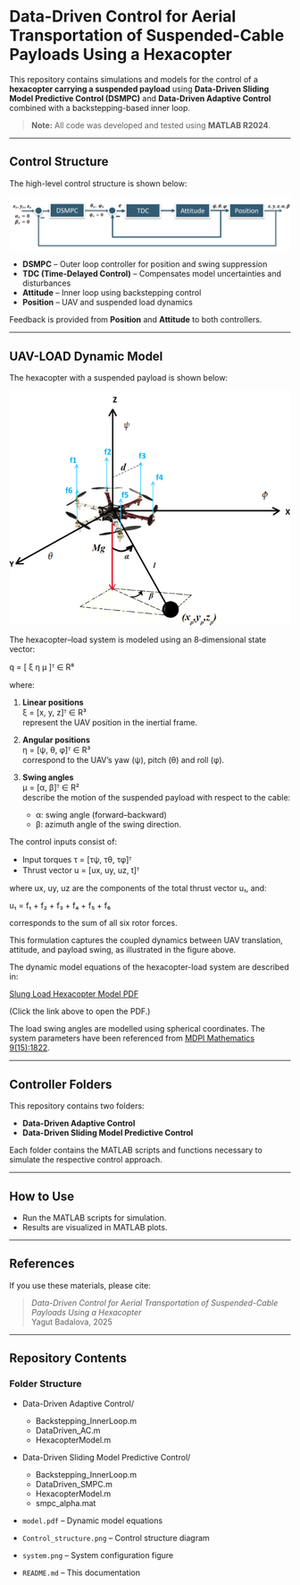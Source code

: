 # Data-Driven Control for Aerial Transportation of Suspended-Cable Payloads Using a Hexacopter

This repository contains simulations and models for the control of a **hexacopter carrying a suspended payload** using **Data-Driven Sliding Model Predictive Control (DSMPC)** and **Data-Driven Adaptive Control** combined with a backstepping-based inner loop.

> **Note:** All code was developed and tested using **MATLAB R2024**.

---

## Control Structure

The high-level control structure is shown below:

![Control Block Diagram](Control_structure.png)

- **DSMPC** – Outer loop controller for position and swing suppression  
- **TDC (Time-Delayed Control)** – Compensates model uncertainties and disturbances  
- **Attitude** – Inner loop using backstepping control  
- **Position** – UAV and suspended load dynamics

Feedback is provided from **Position** and **Attitude** to both controllers.

---

## UAV-LOAD Dynamic Model

The hexacopter with a suspended payload is shown below:

![UAV-Payload System](system.png)

The hexacopter–load system is modeled using an 8‑dimensional state vector:

q = [ ξ  η  μ ]ᵀ ∈ R⁸

where:

1. **Linear positions**  
   ξ = [x, y, z]ᵀ ∈ R³  
   represent the UAV position in the inertial frame.

2. **Angular positions**  
   η = [ψ, θ, φ]ᵀ ∈ R³  
   correspond to the UAV’s yaw (ψ), pitch (θ) and roll (φ).

3. **Swing angles**  
   μ = [α, β]ᵀ ∈ R²  
   describe the motion of the suspended payload with respect to the cable:
   - α: swing angle (forward–backward)
   - β: azimuth angle of the swing direction.

The control inputs consist of:
- Input torques τ = [τψ, τθ, τφ]ᵀ
- Thrust vector u = [ux, uy, uz, t]ᵀ

where ux, uy, uz are the components of the total thrust vector u₁, and:

u₁ = f₁ + f₂ + f₃ + f₄ + f₅ + f₆

corresponds to the sum of all six rotor forces.

This formulation captures the coupled dynamics between UAV translation,
attitude, and payload swing, as illustrated in the figure above.


The dynamic model equations of the hexacopter-load system are described in:

[Slung Load Hexacopter Model PDF](model.pdf)

(Click the link above to open the PDF.)

The load swing angles are modelled using spherical coordinates.
The system parameters have been referenced from [MDPI Mathematics 9(15):1822](https://www.mdpi.com/2227-7390/9/15/1822).

---
## Controller Folders

This repository contains two folders:

- **Data-Driven Adaptive Control**  
- **Data-Driven Sliding Model Predictive Control**  

Each folder contains the MATLAB scripts and functions necessary to simulate the respective control approach.

---
## How to Use

- Run the MATLAB scripts for simulation.
- Results are visualized in MATLAB plots.

---

## References

If you use these materials, please cite:

> *Data-Driven Control for Aerial Transportation of Suspended-Cable Payloads Using a Hexacopter*  
> Yagut Badalova, 2025

---

## Repository Contents

### Folder Structure

- Data-Driven Adaptive Control/
  - Backstepping_InnerLoop.m
  - DataDriven_AC.m
  - HexacopterModel.m

- Data-Driven Sliding Model Predictive Control/
  - Backstepping_InnerLoop.m
  - DataDriven_SMPC.m
  - HexacopterModel.m
  - smpc_alpha.mat

- `model.pdf` – Dynamic model equations
- `Control_structure.png` – Control structure diagram
- `system.png` – System configuration figure
- `README.md` – This documentation
